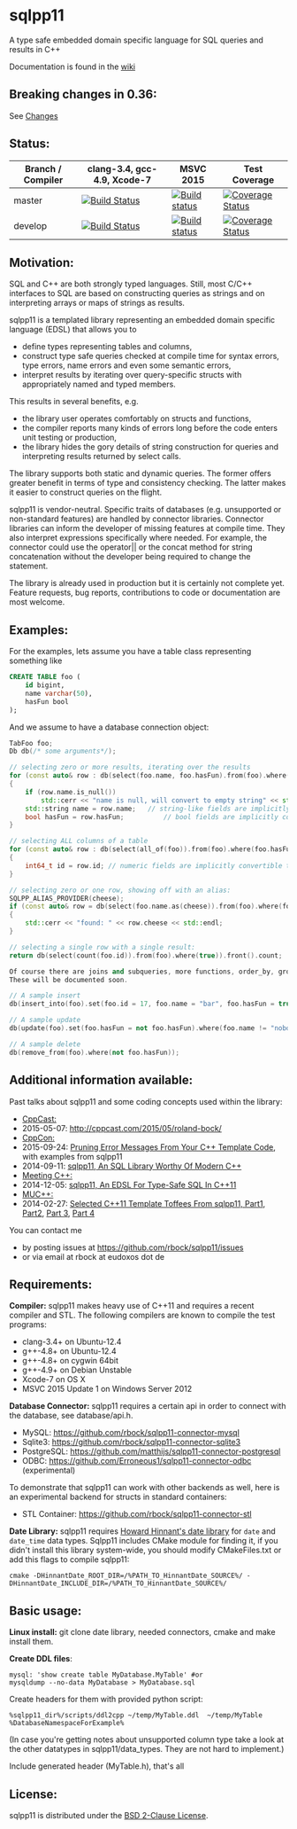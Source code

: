 sqlpp11
=======
A type safe embedded domain specific language for SQL queries and results in C++

Documentation is found in the [wiki](https://github.com/rbock/sqlpp11/wiki)


Breaking changes in 0.36:
-------------------------
See [Changes](ChangeLog.md)

Status:
-------

Branch / Compiler | clang-3.4,  gcc-4.9, Xcode-7   |  MSVC 2015  | Test Coverage
------------------| -------------------------------|-------------|---------------
master | [![Build Status](https://travis-ci.org/rbock/sqlpp11.svg?branch=master)](https://travis-ci.org/rbock/sqlpp11?branch=master) | [![Build status](https://ci.appveyor.com/api/projects/status/eid7mwqgavo0h61h/branch/master?svg=true)](https://ci.appveyor.com/project/rbock/sqlpp11/branch/master) | [![Coverage Status](https://coveralls.io/repos/rbock/sqlpp11/badge.svg?branch=master)](https://coveralls.io/r/rbock/sqlpp11?branch=master)
develop | [![Build Status](https://travis-ci.org/rbock/sqlpp11.svg?branch=develop)](https://travis-ci.org/rbock/sqlpp11?branch=develop) | [![Build status](https://ci.appveyor.com/api/projects/status/eid7mwqgavo0h61h/branch/develop?svg=true)](https://ci.appveyor.com/project/rbock/sqlpp11/branch/develop) | [![Coverage Status](https://coveralls.io/repos/rbock/sqlpp11/badge.svg?branch=develop)](https://coveralls.io/r/rbock/sqlpp11?branch=develop)

Motivation:
-----------
SQL and C++ are both strongly typed languages. Still, most C/C++ interfaces to SQL are based on constructing queries as strings and on interpreting arrays or maps of strings as results.

sqlpp11 is a templated library representing an embedded domain specific language (EDSL) that allows you to

  * define types representing tables and columns,
  * construct type safe queries checked at compile time for syntax errors, type errors, name errors and even some semantic errors,
  * interpret results by iterating over query-specific structs with appropriately named and typed members.

This results in several benefits, e.g.

  * the library user operates comfortably on structs and functions,
  * the compiler reports many kinds of errors long before the code enters unit testing or production,
  * the library hides the gory details of string construction for queries and interpreting results returned by select calls.

The library supports both static and dynamic queries. The former offers greater benefit in terms of type and consistency checking. The latter makes it easier to construct queries on the flight.

sqlpp11 is vendor-neutral. Specific traits of databases (e.g. unsupported or non-standard features) are handled by connector libraries. Connector libraries can inform the developer of missing features at compile time. They also interpret expressions specifically where needed. For example, the connector could use the operator|| or the concat method for string concatenation without the developer being required to change the statement.

The library is already used in production but it is certainly not complete yet. Feature requests, bug reports, contributions to code or documentation are most welcome.

Examples:
---------
For the examples, lets assume you have a table class representing something like

```SQL
CREATE TABLE foo (
    id bigint,
    name varchar(50),
    hasFun bool
);
```

And we assume to have a database connection object:

```C++
TabFoo foo;
Db db(/* some arguments*/);

// selecting zero or more results, iterating over the results
for (const auto& row : db(select(foo.name, foo.hasFun).from(foo).where(foo.id > 17 and foo.name.like("%bar%"))))
{
    if (row.name.is_null())
        std::cerr << "name is null, will convert to empty string" << std::endl;
    std::string name = row.name;   // string-like fields are implicitly convertible to string
    bool hasFun = row.hasFun;          // bool fields are implicitly convertible to bool
}

// selecting ALL columns of a table
for (const auto& row : db(select(all_of(foo)).from(foo).where(foo.hasFun or foo.name == "joker")))
{
    int64_t id = row.id; // numeric fields are implicitly convertible to numeric c++ types
}

// selecting zero or one row, showing off with an alias:
SQLPP_ALIAS_PROVIDER(cheese);
if (const auto& row = db(select(foo.name.as(cheese)).from(foo).where(foo.id == 17)))
{
    std::cerr << "found: " << row.cheese << std::endl;
}

// selecting a single row with a single result:
return db(select(count(foo.id)).from(foo).where(true)).front().count;

Of course there are joins and subqueries, more functions, order_by, group_by etc.
These will be documented soon.

// A sample insert
db(insert_into(foo).set(foo.id = 17, foo.name = "bar", foo.hasFun = true));

// A sample update
db(update(foo).set(foo.hasFun = not foo.hasFun).where(foo.name != "nobody"));

// A sample delete
db(remove_from(foo).where(not foo.hasFun));
```

Additional information available:
---------------------------------
Past talks about sqlpp11 and some coding concepts used within the library:

  * [CppCast:](http://cppcast.com)
   * 2015-05-07: http://cppcast.com/2015/05/roland-bock/
  * [CppCon:](http://cppcon.org)
   * 2015-09-24: [Pruning Error Messages From Your C++ Template Code](https://www.youtube.com/watch?v=2ISqFW9fRws), with examples from sqlpp11
   * 2014-09-11: [sqlpp11, An SQL Library Worthy Of Modern C++](https://www.youtube.com/watch?v=cJPAjhBm-HQ)
  * [Meeting C++:](http://meetingcpp.com)
   * 2014-12-05: [sqlpp11, An EDSL For Type-Safe SQL In C++11](https://www.youtube.com/watch?v=9Hjfg9IfzhU)
  * [MUC++:](http://www.meetup.com/MUCplusplus/)
   * 2014-02-27: [Selected C++11 Template Toffees From sqlpp11, Part1](https://www.youtube.com/watch?v=hXnGFYNbmXg), [Part2](https://www.youtube.com/watch?v=WPCV6dvxZ_U), [Part 3](https://www.youtube.com/watch?v=eB7hd_KjTig), [Part 4](https://www.youtube.com/watch?v=NBfqzcN0_EQ)

You can contact me
  * by posting issues at https://github.com/rbock/sqlpp11/issues
  * or via email at rbock at eudoxos dot de


Requirements:
-------------
__Compiler:__
sqlpp11 makes heavy use of C++11 and requires a recent compiler and STL. The following compilers are known to compile the test programs:

  * clang-3.4+ on Ubuntu-12.4
  * g++-4.8+ on Ubuntu-12.4
  * g++-4.8+ on cygwin 64bit
  * g++-4.9+ on Debian Unstable
  * Xcode-7 on OS X
  * MSVC 2015 Update 1 on Windows Server 2012

__Database Connector:__
sqlpp11 requires a certain api in order to connect with the database, see database/api.h.

  * MySQL: https://github.com/rbock/sqlpp11-connector-mysql
  * Sqlite3: https://github.com/rbock/sqlpp11-connector-sqlite3
  * PostgreSQL: https://github.com/matthijs/sqlpp11-connector-postgresql
  * ODBC: https://github.com/Erroneous1/sqlpp11-connector-odbc (experimental)

To demonstrate that sqlpp11 can work with other backends as well, here is an experimental backend for structs in standard containers:

  * STL Container: https://github.com/rbock/sqlpp11-connector-stl

__Date Library:__
sqlpp11 requires [Howard Hinnant's date library](https://github.com/HowardHinnant/date) for `date` and `date_time` data types. Sqlpp11 includes CMake module for finding it, if you didn't install this library system-wide, you should modify CMakeFiles.txt or add this flags to compile sqlpp11:

```
cmake -DHinnantDate_ROOT_DIR=/%PATH_TO_HinnantDate_SOURCE%/ -DHinnantDate_INCLUDE_DIR=/%PATH_TO_HinnantDate_SOURCE%/
```

Basic usage:
-------------
__Linux install:__
git clone date library, needed connectors, cmake and make install them.


__Create DDL files__:
``` 
mysql: 'show create table MyDatabase.MyTable' #or
mysqldump --no-data MyDatabase > MyDatabase.sql

```
Create headers for them with provided python script:
```
%sqlpp11_dir%/scripts/ddl2cpp ~/temp/MyTable.ddl  ~/temp/MyTable %DatabaseNamespaceForExample%
```
(In case you're getting notes about unsupported column type take a look at the other datatypes in sqlpp11/data_types. They are not hard to implement.)

Include generated header (MyTable.h), that's all




License:
-------------
sqlpp11 is distributed under the [BSD 2-Clause License](https://github.com/rbock/sqlpp11/blob/master/LICENSE).

